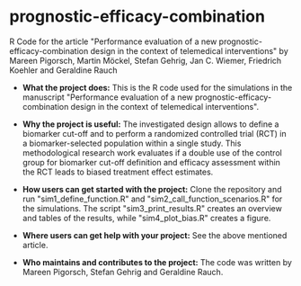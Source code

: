 # prognostic-efficacy-combination
R Code for the article "Performance evaluation of a new prognostic-efficacy-combination design in the context of telemedical interventions" by Mareen Pigorsch, Martin Möckel, Stefan Gehrig, Jan C. Wiemer, Friedrich Koehler and Geraldine Rauch

* **What the project does:**
This is the R code used for the simulations in the manuscript "Performance evaluation of a new prognostic-efficacy-combination design in the context of telemedical interventions".

* **Why the project is useful:**
The investigated design allows to define a biomarker cut-off and to perform a randomized controlled trial (RCT) in a biomarker-selected population within a single study. This methodological research work evaluates if a double use of the control group for biomarker cut-off definition and efficacy assessment within the RCT leads to biased treatment effect estimates. 

* **How users can get started with the project:**
Clone the repository and run "sim1_define_function.R" and "sim2_call_function_scenarios.R" for the simulations. The script "sim3_print_results.R" creates an overview and tables of the results, while "sim4_plot_bias.R" creates a figure.

* **Where users can get help with your project:**
See the above mentioned article.

* **Who maintains and contributes to the project:**
The code was written by Mareen Pigorsch, Stefan Gehrig and Geraldine Rauch.